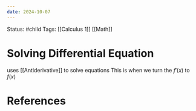 ```yaml
---
date: 2024-10-07
---
```


Status: #child 
Tags: [[Calculus 1]] [[Math]]
# Solving Differential Equation
uses [[Antiderivative]] to solve equations
This is when we turn the $f'(x)$ to $f(x)$
# References